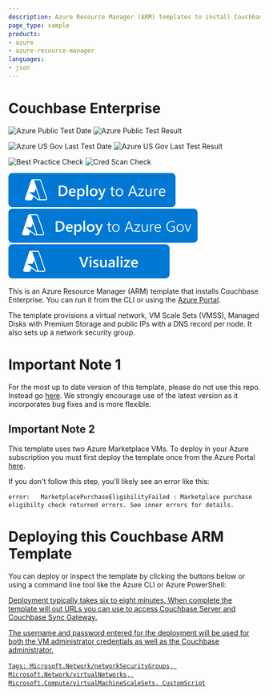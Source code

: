 ```yaml
---
description: Azure Resource Manager (ARM) templates to install Couchbase Enterprise
page_type: sample
products:
- azure
- azure-resource-manager
languages:
- json
---
```

# Couchbase Enterprise

![Azure Public Test Date](https://azurequickstartsservice.blob.core.windows.net/badges/application-workloads/couchbase/couchbase/PublicLastTestDate.svg)
![Azure Public Test Result](https://azurequickstartsservice.blob.core.windows.net/badges/application-workloads/couchbase/couchbase/PublicDeployment.svg)

![Azure US Gov Last Test Date](https://azurequickstartsservice.blob.core.windows.net/badges/application-workloads/couchbase/couchbase/FairfaxLastTestDate.svg)
![Azure US Gov Last Test Result](https://azurequickstartsservice.blob.core.windows.net/badges/application-workloads/couchbase/couchbase/FairfaxDeployment.svg)

![Best Practice Check](https://azurequickstartsservice.blob.core.windows.net/badges/application-workloads/couchbase/couchbase/BestPracticeResult.svg)
![Cred Scan Check](https://azurequickstartsservice.blob.core.windows.net/badges/application-workloads/couchbase/couchbase/CredScanResult.svg)

[![Deploy To Azure](https://raw.githubusercontent.com/Azure/azure-quickstart-templates/master/1-CONTRIBUTION-GUIDE/images/deploytoazure.svg?sanitize=true)](https://portal.azure.com/#create/Microsoft.Template/uri/https%3A%2F%2Fraw.githubusercontent.com%2FAzure%2Fazure-quickstart-templates%2Fmaster%2Fapplication-workloads%2Fcouchbase%2Fcouchbase%2Fazuredeploy.json)
[![Deploy To Azure US Gov](https://raw.githubusercontent.com/Azure/azure-quickstart-templates/master/1-CONTRIBUTION-GUIDE/images/deploytoazuregov.svg?sanitize=true)]( https://portal.azure.us/#create/Microsoft.Template/uri/https%3A%2F%2Fraw.githubusercontent.com%2FAzure%2Fazure-quickstart-templates%2Fmaster%2Fapplication-workloads%2Fcouchbase%2Fcouchbase%2Fazuredeploy.json)
[![Visualize](https://raw.githubusercontent.com/Azure/azure-quickstart-templates/master/1-CONTRIBUTION-GUIDE/images/visualizebutton.svg?sanitize=true)](http://armviz.io/#/?load=https%3A%2F%2Fraw.githubusercontent.com%2FAzure%2Fazure-quickstart-templates%2Fmaster%2Fapplication-workloads%2Fcouchbase%2Fcouchbase%2Fazuredeploy.json)

This is an Azure Resource Manager (ARM) template that installs Couchbase Enterprise.  You can run it from the  CLI or using the [Azure Portal](https://portal.azure.com).

The template provisions a virtual network, VM Scale Sets (VMSS), Managed Disks with Premium Storage and public IPs with a DNS record per node.  It also sets up a network security group.

# Important Note 1

For the most up to date version of this template, please do not use this repo. Instead go [here](https://github.com/couchbase-partners/azure-resource-manager-couchbase).  We strongly encourage use of the latest version as it incorporates bug fixes and is more flexible.

## Important Note 2

This template uses two Azure Marketplace VMs.  To deploy in your Azure subscription you must first deploy the template once from the Azure Portal [here](https://azuremarketplace.microsoft.com/marketplace/apps/couchbase.couchbase-enterprise).

If you don't follow this step, you'll likely see an error like this:

    error:   MarketplacePurchaseEligibilityFailed : Marketplace purchase eligibilty check returned errors. See inner errors for details.

# Deploying this Couchbase ARM Template

You can deploy or inspect the template by clicking the buttons below or using a command line tool like the Azure CLI or Azure PowerShell:

<a href="https://portal.azure.com/#create/Microsoft.Template/uri/https:%2F%2Fraw.githubusercontent.com%2FAzure%2Fazure-quickstart-templates%2Fmaster%2Fapplication-workloads%2Fcouchbase%2Fcouchbase%2Fazuredeploy.json" target="_blank">
<a href="http://armviz.io/#/?load=https:%2F%2Fraw.githubusercontent.com%2FAzure%2Fazure-quickstart-templates%2Fmaster%2Fapplication-workloads%2Fcouchbase%2Fcouchbase%2Fazuredeploy.json" target="_blank">

Deployment typically takes six to eight minutes.  When complete the template will out URLs you can use to access Couchbase Server and Couchbase Sync Gateway.

The username and password entered for the deployment will be used for both the VM administrator credentials as well as the Couchbase administrator.

`Tags: Microsoft.Network/networkSecurityGroups, Microsoft.Network/virtualNetworks, Microsoft.Compute/virtualMachineScaleSets, CustomScript`
